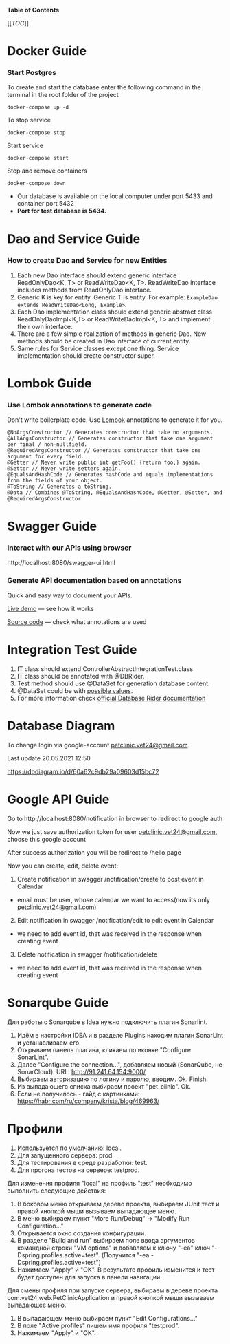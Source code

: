 **Table of Contents**

[[_TOC_]]

# Docker Guide
### Start Postgres

To create and start the database enter the following command in the terminal in the root folder of the project

```docker-compose up -d```

To stop service

```docker-compose stop```

Start service

```docker-compose start```

Stop and remove containers

```docker-compose down```

- Our database is available on the local computer under port 5433 and container port 5432
- **Port for test database is 5434.**


# Dao and Service Guide
### How to create Dao and Service for new Entities


1. Each new Dao interface should extend generic interface ReadOnlyDao<K, T> or ReadWriteDao<K, T>. ReadWriteDao interface includes methods from ReadOnlyDao interface.
2. Generic K is key for entity. Generic T is entity. For example: `ExampleDao extends ReadWriteDao<Long, Example>`.
3. Each Dao implementation class should extend generic abstract class ReadOnlyDaoImpl<K,T> or ReadWriteDaoImpl<K, T> and implement their own interface.
4. There are a few simple realization of methods in generic Dao. New methods should be created in Dao interface of current entity.
5. Same rules for Service classes except one thing. Service implementation should create constructor super.

# Lombok Guide
### Use Lombok annotations to generate code
Don't write boilerplate code. Use [Lombok](https://javarush.ru/groups/posts/2753-biblioteka-lombok) annotations to generate it for you.

```
@NoArgsConstructor // Generates constructor that take no arguments.
@AllArgsConstructor // Generates constructor that take one argument per final / non-nullfield.
@RequiredArgsConstructor // Generates constructor that take one argument for every field.
@Getter // Never write public int getFoo() {return foo;} again.
@Setter // Never write setters again.
@EqualsAndHashCode // Generates hashCode and equals implementations from the fields of your object.
@ToString // Generates a toString.
@Data // Combines @ToString, @EqualsAndHashCode, @Getter, @Setter, and @RequiredArgsConstructor
```


# Swagger Guide
### Interact with our APIs using browser
http://localhost:8080/swagger-ui.html

### Generate API documentation based on annotations
Quick and easy way to document your APIs.

[Live demo](http://158.101.164.60:8081/) — see how it works

[Source code](https://github.com/springdoc/springdoc-openapi-demos/blob/master/springdoc-openapi-spring-boot-2-webmvc/src/main/java/org/springdoc/demo/app2/api/UserApi.java) — check what annotations are used



# Integration Test Guide

1. IT class should extend ControllerAbstractIntegrationTest.class
2. IT class should be annotated with @DBRider.
3. Test method should use @DataSet for generation database content.  
4. @DataSet could be with [possible values](https://database-rider.github.io/getting-started/#configuration). 
5. For more information check [official Database Rider documentation](https://database-rider.github.io/database-rider/1.23.0/documentation.html)

# Database Diagram
To change login via google-account petclinic.vet24@gmail.com

Last update 20.05.2021 12:50

https://dbdiagram.io/d/60a62c9db29a09603d15bc72

# Google API Guide
Go to http://localhost:8080/notification in browser to redirect to google auth

Now we just save authorization token for user petclinic.vet24@gmail.com, choose this google account

After success authorization you will be redirect to /hello page

Now you can create, edit, delete event:
1) Create notification in swagger /notification/create to post event in Calendar
- email must be user, whose calendar we want to access(now its only petclinic.vet24@gmail.com)
2) Edit notification in swagger /notification/edit to edit event in Calendar
- we need to add event id, that was received in the response when creating event
3) Delete notification in swagger /notification/delete 
- we need to add event id, that was received in the response when creating event

# Sonarqube Guide

Для работы с Sonarqube в Idea нужно подключить плагин Sonarlint.
1. Идём в настройки IDEA и в разделе Plugins находим плагин SonarLint и устанавливаем его.
2. Открываем панель плагина, кликаем по иконке "Configure SonarLint".
3. Далее "Configure the connection...", добавляем новый (SonarQube, не SonarCloud). URL: http://91.241.64.154:9000/
4. Выбираем авторизацию по логину и паролю, вводим. Ok. Finish.
5. Из выпадающего списка выбираем проект "pet_clinic". Ok.
6. Если не получилось - гайд с картинками: https://habr.com/ru/company/krista/blog/469963/

# Профили

1. Используется по умолчанию: local.
2. Для запущенного сервера: prod.
3. Для тестирования в среде разработки: test.
4. Для прогона тестов на сервере: testprod.

Для изменения профиля "local" на профиль "test" необходимо выполнить следующие действия:

1. В боковом меню открываем дерево проекта, выбираем JUnit тест и правой кнопкой мыши вызываем выпадающее меню.
2. В меню выбираем пункт "More Run/Debug" -> "Modify Run Configuration..."
3. Открывается окно создания конфигурации.
4. В разделе "Build and run" выбираем поле ввода аргументов командной строки "VM options" 
   и добавляем к ключу "-ea" ключ "-Dspring.profiles.active=test".
   (Получится "-ea -Dspring.profiles.active=test")
5. Нажимаем "Apply" и "OK". В результате профиль изменится и тест будет доступен для запуска в панели навигации.

Для смены профиля при запуске сервера, выбираем в дереве проекта com.vet24.web.PetClinicApplication
и правой кнопкой мыши вызываем выпадающее меню.

1. В выпадающем меню выбираем пункт "Edit Configurations..."
2. В поле "Active profiles" пишем имя профиля "testprod".
3. Нажимаем "Apply" и "OK".